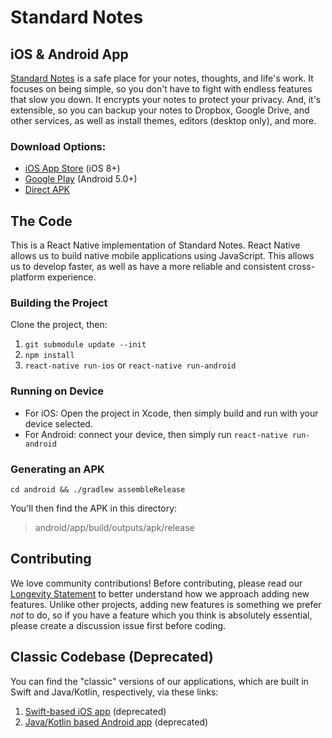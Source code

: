 # Standard Notes
## iOS & Android App

[Standard Notes](https://standardnotes.org) is a safe place for your notes, thoughts, and life's work. It focuses on being simple, so you don't have to fight with endless features that slow you down. It encrypts your notes to protect your privacy. And, it's extensible, so you can backup your notes to Dropbox, Google Drive, and other services, as well as install themes, editors (desktop only), and more.

### Download Options:

- [iOS App Store](https://itunes.apple.com/us/app/standard-notes/id1285392450?mt=8) (iOS 8+)
- [Google Play](https://play.google.com/store/apps/details?id=com.standardnotes) (Android 5.0+)
- [Direct APK](https://github.com/standardnotes/mobile/releases)

## The Code

This is a React Native implementation of Standard Notes. React Native allows us to build native mobile applications using JavaScript. This allows us to develop faster, as well as have a more reliable and consistent cross-platform experience.

### Building the Project

Clone the project, then:

1. `git submodule update --init`
2. `npm install`
3. `react-native run-ios` or `react-native run-android`

### Running on Device

- For iOS:
    Open the project in Xcode, then simply build and run with your device selected.
- For Android: connect your device, then simply run `react-native run-android`

### Generating an APK

```
cd android && ./gradlew assembleRelease
```

You'll then find the APK in this directory:
> android/app/build/outputs/apk/release

## Contributing
We love community contributions! Before contributing, please read our [Longevity Statement](https://standardnotes.org/longevity) to better understand how we approach adding new features. Unlike other projects, adding new features is something we prefer *not* to do, so if you have a feature which you think is absolutely essential, please create a discussion issue first before coding.

## Classic Codebase (Deprecated)

You can find the "classic" versions of our applications, which are built in Swift and Java/Kotlin, respectively, via these links:

1. [Swift-based iOS app](https://github.com/standardnotes/ios) (deprecated)
2. [Java/Kotlin based Android app](https://github.com/standardnotes/android) (deprecated)
